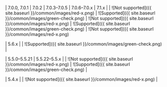 <div markdown="1">

| 7.0.0, 7.0.1 | 7.0.2 | 7.0.3&ndash;7.0.5 | 7.0.6&ndash;7.0.x | 7.1.x |
| ![Not supported]({{ site.baseurl }}/common/images/red-x.png) | ![Supported]({{ site.baseurl }}/common/images/green-check.png) | ![Not supported]({{ site.baseurl }}/common/images/red-x.png) | ![Supported]({{ site.baseurl }}/common/images/green-check.png) | ![Not supported]({{ site.baseurl }}/common/images/red-x.png) 

| 5.6.x |
| ![Supported]({{ site.baseurl }}/common/images/green-check.png) |

| 5.5.0&ndash;5.5.21 | 5.5.22&ndash;5.5.x |
| ![Not supported]({{ site.baseurl }}/common/images/red-x.png) | ![Supported]({{ site.baseurl }}/common/images/green-check.png) |

| 5.4.x |
| ![Not supported]({{ site.baseurl }}/common/images/red-x.png) |
